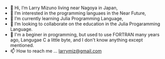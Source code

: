 - 👋 Hi, I’m Larry Mizuno living near Nagoya in Japan,
- 👀 I’m interested in the programming languaes in the Near Future,
- 🌱 I’m currently learning Julia Programming Language,
- 💞️ I’m looking to collaborate on the education in the Julia Progaramming Language.
- 🔰 I'm a beginer in programming, but used to use FORTRAN many years ago, Langugae C a little byte, and I don't know anything except mentioned.
- 📫 How to reach me ... larrymiz@gmail.com

<!---
LarryMiz/LarryMiz is a ✨ special ✨ repository because its `README.md` (this file) appears on your GitHub profile.
You can click the Preview link to take a look at your changes.
--->
